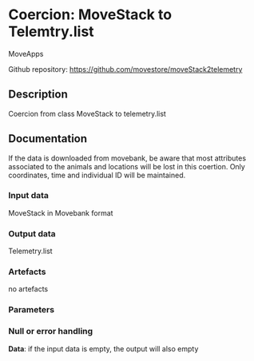 # Coercion: MoveStack to Telemtry.list  

MoveApps

Github repository: https://github.com/movestore/moveStack2telemetry

## Description
Coercion from class MoveStack to telemetry.list 

## Documentation
If the data is downloaded from movebank, be aware that most attributes associated to the animals and locations will be lost in this coertion. Only coordinates, time and individual ID will be maintained.

### Input data
MoveStack in Movebank format

### Output data
Telemetry.list

### Artefacts
no artefacts

### Parameters 


### Null or error handling
**Data**: if the input data is empty, the output will also empty 
